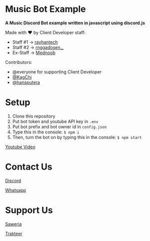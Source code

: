 # Music Bot Example

  **A Music Discord Bot example written in javascript using discord.js**
  
  Made with ♥ by Client Developer staff: 
  - Staff #1 -> [rayhantech](https://github.com/rayhantech)
  - Staff #2 -> [rnggadosen._](https://github.com/RanggaGultom)
  - Ex-Staff -> [Mednoob](https://github.com/Mednoob)
  
  Contributors:
  - @everyone for supporting Client Developer
  - [@KagChi](https://github.com/KagChi/)
  - [@hansputera](https://github.com/hansputera/)
  
# Setup
  1. Clone this repository
  2. Put bot token and youtube API key in `.env`
  3. Put bot prefix and bot owner id in `config.json`
  4. Type this in the console: `$ npm i`
  5. Then, turn the bot on by typing this in the console: `$ npm start`
  
  [Youtube Video](https://youtu.be/rigmqMtWfzM)
  
# Contact Us
 [Discord](https://clientdev.glitch.me/discord)
 
 [Whatsapp](https://chat.whatsapp.com/FRbJk3AIMwL2pKe95IrBwX)
 
# Support Us
[Saweria](https://clientdev.glitch.me/donate/saweria)

[Trakteer](https://clientdev.glitch.me/donate/trakteer)
